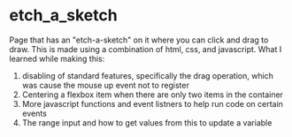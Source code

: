 # etch_a_sketch

Page that has an "etch-a-sketch" on it where you can click and drag to draw. This is made using a combination of html, css, and javascript. What I learned while making this: 
1. disabling of standard features, specifically the drag operation, which was cause the mouse up event not to register
2. Centering a flexbox item when there are only two items in the container
3. More javascript functions and event listners to help run code on certain events
4. The range input and how to get values from this to update a variable

